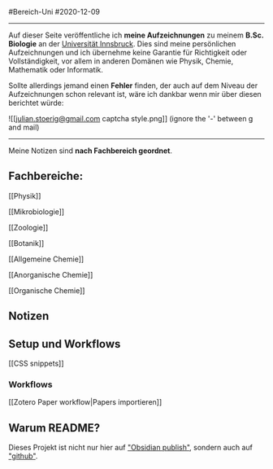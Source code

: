 #Bereich-Uni #2020-12-09

---

Auf dieser Seite veröffentliche ich **meine Aufzeichnungen** zu meinem **B.Sc. Biologie** an der [Universität Innsbruck](https://www.uibk.ac.at).
Dies sind meine persönlichen Aufzeichnungen und ich übernehme keine Garantie für Richtigkeit oder Vollständigkeit, vor allem in anderen Domänen wie Physik, Chemie, Mathematik oder Informatik.

Sollte allerdings jemand einen **Fehler** finden, der auch auf dem Niveau der Aufzeichnungen schon relevant ist, wäre ich dankbar wenn mir über diesen berichtet würde:

![[julian.stoerig@gmail.com captcha style.png]]
(ignore the '-' between g and mail)

---

Meine Notizen sind **nach Fachbereich geordnet**.

## Fachbereiche:
[[Physik]]

[[Mikrobiologie]]

[[Zoologie]]

[[Botanik]]

[[Allgemeine Chemie]]

[[Anorganische Chemie]]

[[Organische Chemie]]

## Notizen

## Setup und Workflows

[[CSS snippets]]

### Workflows

[[Zotero Paper workflow|Papers importieren]]

## Warum README?

Dieses Projekt ist nicht nur hier auf ["Obsidian publish"](https://publish.obsidian.md/julian-storig), sondern auch auf ["github"](https://www.github.com/julianstoerig/zettelkasten).